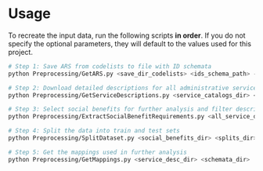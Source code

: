 # Usage

To recreate the input data, run the following scripts **in order**. If you do not specify the optional parameters, they will default to the values used for this project.

```bash
# Step 1: Save ARS from codelists to file with ID schemata
python Preprocessing/GetARS.py <save_dir_codelists> <ids_schema_path> --municipality_codelist_url --state_codelist_url

# Step 2: Download detailed descriptions for all administrative services provided by the PVOG
python Preprocessing/GetServiceDescriptions.py <service_catalogs_dir> <all_service_descriptions_dir> <ids_schema_path> --service_catalog_url --service_desc_url

# Step 3: Select social benefits for further analysis and filter descriptions
python Preprocessing/ExtractSocialBenefitRequirements.py <all_service_descriptions_dir> <social_benefits_dir> --editorial_system <editorial_system> --matters --addressees --legal_bases --manual_selection

# Step 4: Split the data into train and test sets
python Preprocessing/SplitDataset.py <social_benefits_dir> <splits_dir> --train_ratio

# Step 5: Get the mappings used in further analysis
python Preprocessing/GetMappings.py <service_desc_dir> <schemata_dir>
```

